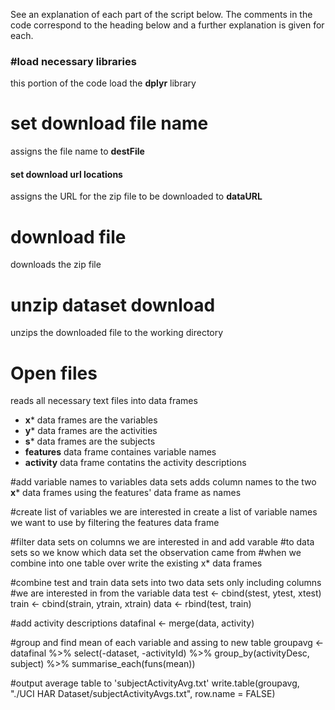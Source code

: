 See an explanation of each part of the script below. The comments in the code correspond to the
heading below and a further explanation is given for each.

### #load necessary libraries
this portion of the code load the **dplyr** library

# set download file name
assigns the file name to **destFile**

#### set download url locations
assigns the URL for the zip file to be downloaded to **dataURL**

# download file
downloads the zip file

# unzip dataset download
unzips the downloaded file to the working directory

# Open files
reads all necessary text files into data frames
* **x*** data frames are the variables
* **y*** data frames are the activities
* **s*** data frames are the subjects
* **features** data frame containes variable names
* **activity** data frame contatins the activity descriptions 

#add variable names to variables data sets
adds column names to the two **x*** data frames using the features' data frame as names

#create list of variables we are interested in
create a list of variable names we want to use by filtering the features data frame

#filter data sets on columns we are interested in and add varable 
#to data sets so we know which data set the observation came from 
#when we combine into one table
over write the existing x* data frames
        
#combine test and train data sets into two data sets only including columns
#we are interested in from the variable data
test <- cbind(stest, ytest, xtest)
train <- cbind(strain, ytrain, xtrain)
data <- rbind(test, train)

#add activity descriptions
datafinal <- merge(data, activity)

#group and find mean of each variable and assing to new table
groupavg <- 
        datafinal %>%
        select(-dataset, -activityId) %>%
        group_by(activityDesc, subject) %>%
        summarise_each(funs(mean))

#output average table to 'subjectActivityAvg.txt'
write.table(groupavg, "./UCI HAR Dataset/subjectActivityAvgs.txt", row.name = FALSE)


